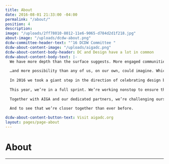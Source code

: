 ```yaml
---
title: About
date: 2016-08-01 21:33:00 -04:00
permalink: "/about/"
position: 4
description: 
image: "/uploads/2ff78010-8012-11e6-9065-d784d2d1f218.jpg"
about-image: "/uploads/dcdw-about.png"
dcdw-committee-header-text: "‘16 DCDW Committee "
dcdw-about-content-image: "/uploads/aigadc.png"
dcdw-about-content-body-header: DC and Design have a lot in common
dcdw-about-content-body-text: |-
  We have more depth than the surface suggests. More engaged communities than most expect. More originality than anyone thought possible…
  
  …and more possibility than any of us, on our own, could imagine. Which is why every year we come together—bringing the whole city into our fold.
  
  In 2016 we took a giant step in the direction of celebrating design broadly and inclusively, elevating design as built spaces, social impact, creative strategy, technology, craft, the arts and much more.
  
  This year, we’re in a full sprint. We’re working nonstop to ensure that every workshop, panel, studio tour, lecture and lunch event is curated to enhance community, connectivity, and diversity.
  
  Together with AIGA and our dedicated partners, we’re challenging ourselves and we’re challenging the world to see design—and the city in which we create it—differently.
  
  And to see that we’re closer together than ever before. 

dcdw-about-content-button-text: Visit aigadc.org
layout: pages/page-about
---
```


# About

---